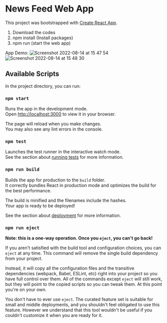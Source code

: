 # News Feed Web App

This project was bootstrapped with [Create React App](https://github.com/facebook/create-react-app).

1. Download the codes
2. npm install (Install packages)
3. npm run (start the web app)

App Demo:
![Screenshot 2022-08-14 at 15 47 54](https://user-images.githubusercontent.com/74383677/184542328-da923556-f3bd-4dc5-bee6-d3d82efdacd8.png)
![Screenshot 2022-08-14 at 15 48 30](https://user-images.githubusercontent.com/74383677/184542358-1e7fc614-b386-4601-b2b8-6cd012410efb.png)





## Available Scripts

In the project directory, you can run:

### `npm start`

Runs the app in the development mode.\
Open [http://localhost:3000](http://localhost:3000) to view it in your browser.

The page will reload when you make changes.\
You may also see any lint errors in the console.

### `npm test`

Launches the test runner in the interactive watch mode.\
See the section about [running tests](https://facebook.github.io/create-react-app/docs/running-tests) for more information.

### `npm run build`

Builds the app for production to the `build` folder.\
It correctly bundles React in production mode and optimizes the build for the best performance.

The build is minified and the filenames include the hashes.\
Your app is ready to be deployed!

See the section about [deployment](https://facebook.github.io/create-react-app/docs/deployment) for more information.

### `npm run eject`

**Note: this is a one-way operation. Once you `eject`, you can't go back!**

If you aren't satisfied with the build tool and configuration choices, you can `eject` at any time. This command will remove the single build dependency from your project.

Instead, it will copy all the configuration files and the transitive dependencies (webpack, Babel, ESLint, etc) right into your project so you have full control over them. All of the commands except `eject` will still work, but they will point to the copied scripts so you can tweak them. At this point you're on your own.

You don't have to ever use `eject`. The curated feature set is suitable for small and middle deployments, and you shouldn't feel obligated to use this feature. However we understand that this tool wouldn't be useful if you couldn't customize it when you are ready for it.

